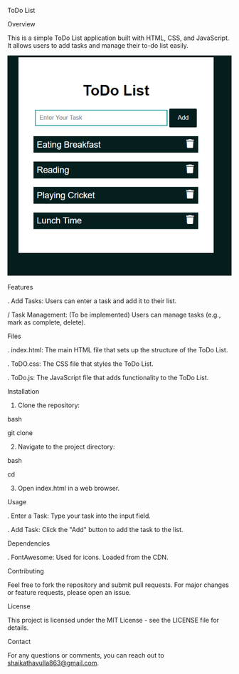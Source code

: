 ToDo List

Overview

This is a simple ToDo List application built with HTML, CSS, and JavaScript. It allows users to add tasks and manage their to-do list easily.

![TODO APP Screenshot](https://github.com/AthavullaShaik/To-Do-App/blob/main/todo.png)


Features

. Add Tasks: Users can enter a task and add it to their list.

/ Task Management: (To be implemented) Users can manage tasks (e.g., mark as complete, delete).

Files

. index.html: The main HTML file that sets up the structure of the ToDo List.

. ToDO.css: The CSS file that styles the ToDo List.

. ToDo.js: The JavaScript file that adds functionality to the ToDo List.


Installation

1. Clone the repository:

  bash

  git clone <repository-url>

2. Navigate to the project directory:

  bash

  cd <project-directory>

3. Open index.html in a web browser.


Usage

. Enter a Task: Type your task into the input field.

. Add Task: Click the "Add" button to add the task to the list.

Dependencies

. FontAwesome: Used for icons. Loaded from the CDN.

Contributing

  Feel free to fork the repository and submit pull requests. For major changes or feature requests, please open an issue.

License

  This project is licensed under the MIT License - see the LICENSE file for details.

Contact

  For any questions or comments, you can reach out to shaikathavulla863@gmail.com.
